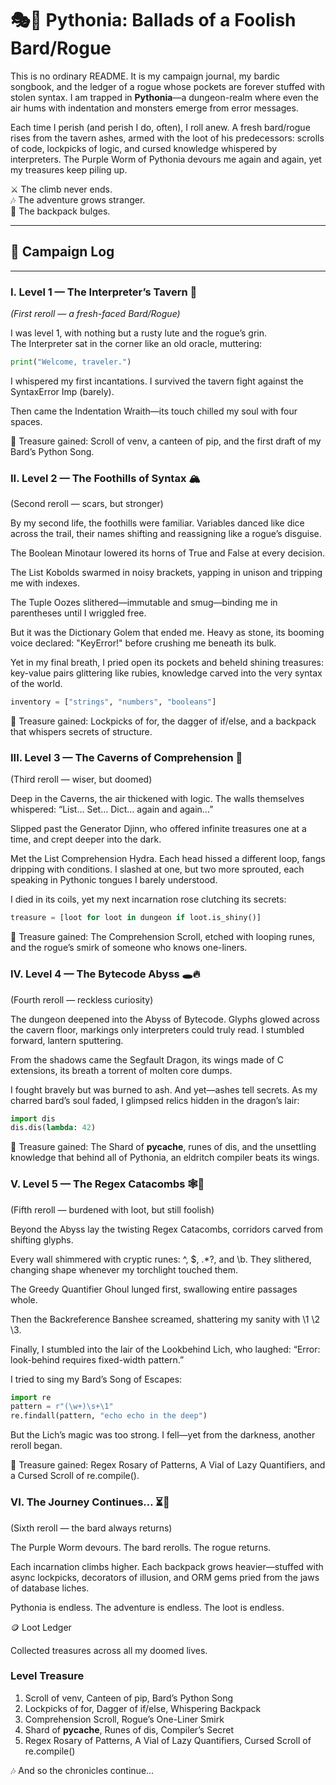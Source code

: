 # 🎭🐍 Pythonia: Ballads of a Foolish Bard/Rogue

This is no ordinary README. It is my campaign journal, my bardic songbook, and the ledger of a rogue whose pockets are forever stuffed with stolen syntax. I am trapped in **Pythonia**—a dungeon-realm where even the air hums with indentation and monsters emerge from error messages.  

Each time I perish (and perish I do, often), I roll anew. A fresh bard/rogue rises from the tavern ashes, armed with the loot of his predecessors: scrolls of code, lockpicks of logic, and cursed knowledge whispered by interpreters. The Purple Worm of Pythonia devours me again and again, yet my treasures keep piling up.  

⚔️ The climb never ends.  
🎶 The adventure grows stranger.  
🎒 The backpack bulges.  

---

## 📜 Campaign Log

---

### I. Level 1 — The Interpreter’s Tavern 🍺  
*(First reroll — a fresh-faced Bard/Rogue)*  

I was level 1, with nothing but a rusty lute and the rogue’s grin.  
The Interpreter sat in the corner like an old oracle, muttering:  

```python
print("Welcome, traveler.")
```


I whispered my first incantations. I survived the tavern fight against the SyntaxError Imp (barely).

Then came the Indentation Wraith—its touch chilled my soul with four spaces.

💎 Treasure gained: Scroll of venv, a canteen of pip, and the first draft of my Bard’s Python Song.

### II. Level 2 — The Foothills of Syntax 🏔️

(Second reroll — scars, but stronger)

By my second life, the foothills were familiar. Variables danced like dice across the trail, their names shifting and reassigning like a rogue’s disguise.

The Boolean Minotaur lowered its horns of True and False at every decision.

The List Kobolds swarmed in noisy brackets, yapping in unison and tripping me with indexes.

The Tuple Oozes slithered—immutable and smug—binding me in parentheses until I wriggled free.

But it was the Dictionary Golem that ended me. Heavy as stone, its booming voice declared: "KeyError!" before crushing me beneath its bulk.

Yet in my final breath, I pried open its pockets and beheld shining treasures:
key-value pairs glittering like rubies, knowledge carved into the very syntax of the world.

```python
inventory = ["strings", "numbers", "booleans"]
```

💎 Treasure gained: Lockpicks of for, the dagger of if/else, and a backpack that whispers secrets of structure.

### III. Level 3 — The Caverns of Comprehension 🐉

(Third reroll — wiser, but doomed)

Deep in the Caverns, the air thickened with logic. The walls themselves whispered:
“List… Set… Dict… again and again…”

Slipped past the Generator Djinn, who offered infinite treasures one at a time, and crept deeper into the dark.

Met the List Comprehension Hydra. Each head hissed a different loop, fangs dripping with conditions. I slashed at one, but two more sprouted, each speaking in Pythonic tongues I barely understood.

I died in its coils, yet my next incarnation rose clutching its secrets:

```python
treasure = [loot for loot in dungeon if loot.is_shiny()]
```

💎 Treasure gained: The Comprehension Scroll, etched with looping runes, and the rogue’s smirk of someone who knows one-liners.

### IV. Level 4 — The Bytecode Abyss 🕳️🔥

(Fourth reroll — reckless curiosity)

The dungeon deepened into the Abyss of Bytecode. Glyphs glowed across the cavern floor, markings only interpreters could truly read. I stumbled forward, lantern sputtering.

From the shadows came the Segfault Dragon, its wings made of C extensions, its breath a torrent of molten core dumps.

I fought bravely but was burned to ash. And yet—ashes tell secrets. As my charred bard’s soul faded, I glimpsed relics hidden in the dragon’s lair:

```python
import dis
dis.dis(lambda: 42)
```

💎 Treasure gained: The Shard of __pycache__, runes of dis, and the unsettling knowledge that behind all of Pythonia, an eldritch compiler beats its wings.

### V. Level 5 — The Regex Catacombs 🕸️📜

(Fifth reroll — burdened with loot, but still foolish)

Beyond the Abyss lay the twisting Regex Catacombs, corridors carved from shifting glyphs.

Every wall shimmered with cryptic runes: ^, $, .*?, and \b. They slithered,
changing shape whenever my torchlight touched them.

The Greedy Quantifier Ghoul lunged first, swallowing entire passages whole.

Then the Backreference Banshee screamed, shattering my sanity with \1 \2 \3.

Finally, I stumbled into the lair of the Lookbehind Lich, who laughed: “Error: look-behind requires fixed-width pattern.”

I tried to sing my Bard’s Song of Escapes:

```python
import re
pattern = r"(\w+)\s+\1"
re.findall(pattern, "echo echo in the deep")
```

But the Lich’s magic was too strong. I fell—yet from the darkness, another reroll began.

💎 Treasure gained: Regex Rosary of Patterns, A Vial of Lazy Quantifiers, and a Cursed Scroll of re.compile().

### VI. The Journey Continues… ⏳🐍

(Sixth reroll — the bard always returns)

The Purple Worm devours.
The bard rerolls.
The rogue returns.

Each incarnation climbs higher.
Each backpack grows heavier—stuffed with async lockpicks, decorators of illusion,
and ORM gems pried from the jaws of database liches.

Pythonia is endless.
The adventure is endless.
The loot is endless.

🪙 Loot Ledger

Collected treasures across all my doomed lives.

### Level	Treasure
1.	Scroll of venv, Canteen of pip, Bard’s Python Song
2.	Lockpicks of for, Dagger of if/else, Whispering Backpack
3.	Comprehension Scroll, Rogue’s One-Liner Smirk
4.	Shard of __pycache__, Runes of dis, Compiler’s Secret
5.	Regex Rosary of Patterns, A Vial of Lazy Quantifiers, Cursed Scroll of re.compile()

🎶 And so the chronicles continue…
